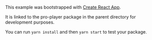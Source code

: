 This example was bootstrapped with [Create React App](https://github.com/facebook/create-react-app).

It is linked to the pro-player package in the parent directory for development purposes.

You can run `yarn install` and then `yarn start` to test your package.
